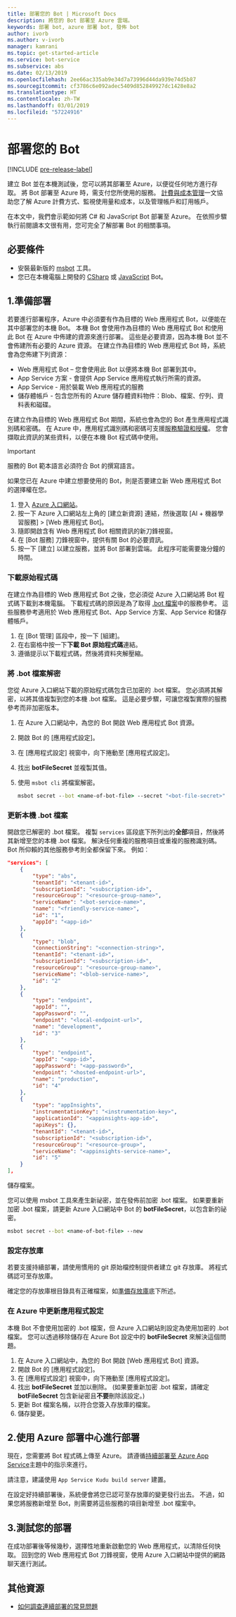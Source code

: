 ```yaml
---
title: 部署您的 Bot | Microsoft Docs
description: 將您的 Bot 部署至 Azure 雲端。
keywords: 部署 bot, azure 部署 bot, 發佈 bot
author: ivorb
ms.author: v-ivorb
manager: kamrani
ms.topic: get-started-article
ms.service: bot-service
ms.subservice: abs
ms.date: 02/13/2019
ms.openlocfilehash: 2ee66ac335ab9e34d7a73996d44da939e74d5b87
ms.sourcegitcommit: cf3786c6e092adec5409d852849927dc1428e8a2
ms.translationtype: HT
ms.contentlocale: zh-TW
ms.lasthandoff: 03/01/2019
ms.locfileid: "57224916"
---
```

# <a name="deploy-your-bot"></a>部署您的 Bot

[!INCLUDE [pre-release-label](./includes/pre-release-label.md)]

建立 Bot 並在本機測試後，您可以將其部署至 Azure，以便從任何地方進行存取。 將 Bot 部署至 Azure 時，需支付您所使用的服務。 [計費與成本管理](https://docs.microsoft.com/en-us/azure/billing/)一文協助您了解 Azure 計費方式、監視使用量和成本，以及管理帳戶和訂用帳戶。

在本文中，我們會示範如何將 C# 和 JavaScript Bot 部署至 Azure。 在依照步驟執行前閱讀本文很有用，您可完全了解部署 Bot 的相關事項。

## <a name="prerequisites"></a>必要條件

- 安裝最新版的 [msbot](https://github.com/Microsoft/botbuilder-tools/tree/master/packages/MSBot) 工具。
- 您已在本機電腦上開發的 [CSharp](./dotnet/bot-builder-dotnet-sdk-quickstart.md) 或 [JavaScript](./javascript/bot-builder-javascript-quickstart.md) Bot。

## <a name="1-prepare-for-deployment"></a>1.準備部署
若要進行部署程序，Azure 中必須要有作為目標的 Web 應用程式 Bot，以便能在其中部署您的本機 Bot。 本機 Bot 會使用作為目標的 Web 應用程式 Bot 和使用此 Bot 在 Azure 中佈建的資源來進行部署。 這些是必要資源，因為本機 Bot 並不會佈建所有必要的 Azure 資源。 在建立作為目標的 Web 應用程式 Bot 時，系統會為您佈建下列資源：
-   Web 應用程式 Bot – 您會使用此 Bot 以便將本機 Bot 部署到其中。
-   App Service 方案 - 會提供 App Service 應用程式執行所需的資源。
-   App Service - 用於裝載 Web 應用程式的服務
-   儲存體帳戶 - 包含您所有的 Azure 儲存體資料物件：Blob、檔案、佇列、資料表和磁碟。

在建立作為目標的 Web 應用程式 Bot 期間，系統也會為您的 Bot 產生應用程式識別碼和密碼。 在 Azure 中，應用程式識別碼和密碼可支援[服務驗證和授權](https://docs.microsoft.com/azure/app-service/overview-authentication-authorization)。 您會擷取此資訊的某些資料，以便在本機 Bot 程式碼中使用。 

> [!IMPORTANT]
> 服務的 Bot 範本語言必須符合 Bot 的撰寫語言。

如果您已在 Azure 中建立想要使用的 Bot，則是否要建立新 Web 應用程式 Bot 的選擇權在您。

1. 登入 [Azure 入口網站](https://portal.azure.com)。
1. 按一下 Azure 入口網站左上角的 [建立新資源] 連結，然後選取 [AI + 機器學習服務] > [Web 應用程式 Bot]。
1. 隨即開啟含有 Web 應用程式 Bot 相關資訊的新刀鋒視窗。 
1. 在 [Bot 服務] 刀鋒視窗中，提供有關 Bot 的必要資訊。
1. 按一下 [建立] 以建立服務，並將 Bot 部署到雲端。 此程序可能需要幾分鐘的時間。

### <a name="download-the-source-code"></a>下載原始程式碼
在建立作為目標的 Web 應用程式 Bot 之後，您必須從 Azure 入口網站將 Bot 程式碼下載到本機電腦。 下載程式碼的原因是為了取得 [.bot 檔案](./v4sdk/bot-file-basics.md)中的服務參考。 這些服務參考適用於 Web 應用程式 Bot、App Service 方案、App Service 和儲存體帳戶。 

1. 在 [Bot 管理] 區段中，按一下 [組建]。
1. 在右窗格中按一下**下載 Bot 原始程式碼**連結。
1. 遵循提示以下載程式碼，然後將資料夾解壓縮。

### <a name="decrypt-the-bot-file"></a>將 .bot 檔案解密

您從 Azure 入口網站下載的原始程式碼包含已加密的 .bot 檔案。 您必須將其解密，以將其值複製到您的本機 .bot 檔案。 這是必要步驟，可讓您複製實際的服務參考而非加密版本。  

1. 在 Azure 入口網站中，為您的 Bot 開啟 Web 應用程式 Bot 資源。
1. 開啟 Bot 的 [應用程式設定]。
1. 在 [應用程式設定] 視窗中，向下捲動至 [應用程式設定]。
1. 找出 **botFileSecret** 並複製其值。
1. 使用 `msbot cli` 將檔案解密。

    ```cmd
    msbot secret --bot <name-of-bot-file> --secret "<bot-file-secret>" --clear
    ```

### <a name="update-your-local-bot-file"></a>更新本機 .bot 檔案

開啟您已解密的 .bot 檔案。 複製 `services` 區段底下所列出的**全部**項目，然後將其新增至您的本機 .bot 檔案。 解決任何重複的服務項目或重複的服務識別碼。 Bot 所仰賴的其他服務參考則全都保留下來。 例如︰

```json
"services": [
    {
        "type": "abs",
        "tenantId": "<tenant-id>",
        "subscriptionId": "<subscription-id>",
        "resourceGroup": "<resource-group-name>",
        "serviceName": "<bot-service-name>",
        "name": "<friendly-service-name>",
        "id": "1",
        "appId": "<app-id>"
    },
    {
        "type": "blob",
        "connectionString": "<connection-string>",
        "tenantId": "<tenant-id>",
        "subscriptionId": "<subscription-id>",
        "resourceGroup": "<resource-group-name>",
        "serviceName": "<blob-service-name>",
        "id": "2"
    },
    {
        "type": "endpoint",
        "appId": "",
        "appPassword": "",
        "endpoint": "<local-endpoint-url>",
        "name": "development",
        "id": "3"
    },
    {
        "type": "endpoint",
        "appId": "<app-id>",
        "appPassword": "<app-password>",
        "endpoint": "<hosted-endpoint-url>",
        "name": "production",
        "id": "4"
    },
    {
        "type": "appInsights",
        "instrumentationKey": "<instrumentation-key>",
        "applicationId": "<appinsights-app-id>",
        "apiKeys": {},
        "tenantId": "<tenant-id>",
        "subscriptionId": "<subscription-id>",
        "resourceGroup": "<resource-group>",
        "serviceName": "<appinsights-service-name>",
        "id": "5"
    }
],
```

儲存檔案。

您可以使用 msbot 工具來產生新祕密，並在發佈前加密 .bot 檔案。 如果要重新加密 .bot 檔案，請更新 Azure 入口網站中 Bot 的 **botFileSecret**，以包含新的祕密。

```cmd
msbot secret --bot <name-of-bot-file> --new
```

### <a name="setup-a-repository"></a>設定存放庫

若要支援持續部署，請使用慣用的 git 原始檔控制提供者建立 git 存放庫。 將程式碼認可至存放庫。

確定您的存放庫根目錄具有正確檔案，如[準備存放庫](https://docs.microsoft.com/azure/app-service/deploy-continuous-deployment#prepare-your-repository)底下所述。

### <a name="update-app-settings-in-azure"></a>在 Azure 中更新應用程式設定
本機 Bot 不會使用加密的 .bot 檔案，但 Azure 入口網站則設定為使用加密的 .bot 檔案。 您可以透過移除儲存在 Azure Bot 設定中的 **botFileSecret** 來解決這個問題。
1. 在 Azure 入口網站中，為您的 Bot 開啟 [Web 應用程式 Bot] 資源。
1. 開啟 Bot 的 [應用程式設定]。
1. 在 [應用程式設定] 視窗中，向下捲動至 [應用程式設定]。
1. 找出 **botFileSecret** 並加以刪除。 (如果要重新加密 .bot 檔案，請確定 **botFileSecret** 包含新祕密且**不要**刪除該設定。)
1. 更新 Bot 檔案名稱，以符合您簽入存放庫的檔案。
1. 儲存變更。

## <a name="2-deploy-using-azure-deployment-center"></a>2.使用 Azure 部署中心進行部署

現在，您需要將 Bot 程式碼上傳至 Azure。 請遵循[持續部署至 Azure App Service](https://docs.microsoft.com/azure/app-service/deploy-continuous-deployment)主題中的指示來進行。

請注意，建議使用 `App Service Kudu build server` 建置。

在設定好持續部署後，系統便會將您已認可至存放庫的變更發行出去。 不過，如果您將服務新增至 Bot，則需要將這些服務的項目新增至 .bot 檔案中。

## <a name="3-test-your-deployment"></a>3.測試您的部署

在成功部署後等候幾秒，選擇性地重新啟動您的 Web 應用程式，以清除任何快取。 回到您的 Web 應用程式 Bot 刀鋒視窗，使用 Azure 入口網站中提供的網路聊天進行測試。

## <a name="additional-resources"></a>其他資源

- [如何調查連續部署的常見問題](https://github.com/projectkudu/kudu/wiki/Investigating-continuous-deployment)

<!--

## Prerequisites

[!INCLUDE [prerequisite snippet](~/includes/deploy/snippet-prerequisite.md)]


## Deploy JavaScript and C# bots using az cli

You've already created and tested a bot locally, and now you want to deploy it to Azure. These steps assume that you have created the required Azure resources.

[!INCLUDE [az login snippet](~/includes/deploy/snippet-az-login.md)]

### Create a Web App Bot

If you don't already have a resource group to which to publish your bot, create one:

[!INCLUDE [az create group snippet](~/includes/deploy/snippet-az-create-group.md)]

[!INCLUDE [az create web app snippet](~/includes/deploy/snippet-create-web-app.md)]

Before proceeding, read the instructions that apply to you based on the type of email account you use to log in to Azure.

#### MSA email account

If you are using an [MSA](https://en.wikipedia.org/wiki/Microsoft_account) email account, you will need to create the app ID and app password on the Application Registration Portal to use with `az bot create` command.

[!INCLUDE [create bot msa snippet](~/includes/deploy/snippet-create-bot-msa.md)]

#### Business or school account

[!INCLUDE [create bot snippet](~/includes/deploy/snippet-create-bot.md)]

### Download the bot from Azure

Next, download the bot you just created. 
[!INCLUDE [download bot snippet](~/includes/deploy/snippet-download-bot.md)]

### Decrypt the downloaded .bot file and use in your project

The sensitive information in the .bot file is encrypted.

[!INCLUDE [decrypt bot snippet](~/includes/deploy/snippet-decrypt-bot.md)]

### Update the .bot file

If your bot uses LUIS, QnA Maker, or Dispatch services, you will need to add references to them to your .bot file. Otherwise, you can skip this step.

1. Open your bot in the BotFramework Emulator, using the new .bot file. The bot does not need to be running locally.
1. In the **BOT EXPLORER** panel, expand the **SERVICES** section.
1. To add references to LUIS apps, click the plus-sign (+) to the right of **SERVICES**.
   1. Select **Add Language Understanding (LUIS)**.
   1. If it prompts you to log into your Azure account, do so.
   1. It presents a list of LUIS applications you have access to. Select the ones for your bot.
1. To add references to a QnA Maker knowledge base, click the plus-sign (+) to the right of **SERVICES**.
   1. Select **Add QnA Maker**.
   1. If it prompts you to log into your Azure account, do so.
   1. It presents a list of knowledge bases you have access to. Select the ones for your bot.
1. To add references to Dispatch models, click the plus-sign (+) to the right of **SERVICES**.
   1. Select **Add Dispatch**.
   1. If it prompts you to log into your Azure account, do so.
   1. It presents a list of Dispatch models you have access to. Select the ones for your bot.

### Test your bot locally

At this point, your bot should work the same way it did with the old .bot file. Make sure that it works as expected with the new .bot file.

### Publish your bot to Azure

[!INCLUDE [publish snippet](~/includes/deploy/snippet-publish.md)]


[!INCLUDE [clear encryption snippet](~/includes/deploy/snippet-clear-encryption.md)]

## Additional resources

[!INCLUDE [additional resources snippet](~/includes/deploy/snippet-additional-resources.md)]

## Next steps
> [!div class="nextstepaction"]
> [Set up continous deployment](bot-service-build-continuous-deployment.md)

-->
